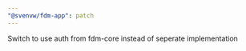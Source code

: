 ```yaml
---
"@svenvw/fdm-app": patch
---
```


Switch to use auth from fdm-core instead of seperate implementation
